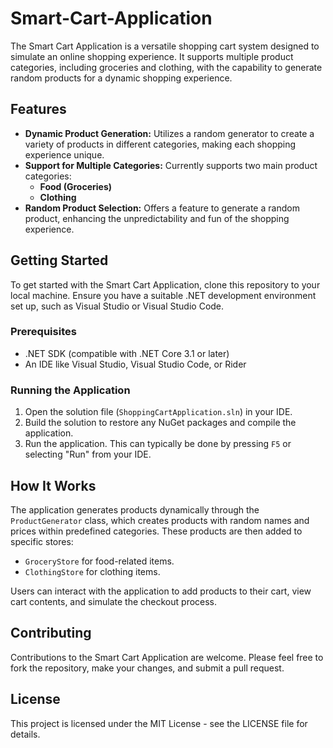 # Smart-Cart-Application

The Smart Cart Application is a versatile shopping cart system designed to simulate an online shopping experience. It supports multiple product categories, including groceries and clothing, with the capability to generate random products for a dynamic shopping experience.

## Features

- **Dynamic Product Generation:** Utilizes a random generator to create a variety of products in different categories, making each shopping experience unique.
- **Support for Multiple Categories:** Currently supports two main product categories:
  - **Food (Groceries)**
  - **Clothing**
- **Random Product Selection:** Offers a feature to generate a random product, enhancing the unpredictability and fun of the shopping experience.

## Getting Started

To get started with the Smart Cart Application, clone this repository to your local machine. Ensure you have a suitable .NET development environment set up, such as Visual Studio or Visual Studio Code.

### Prerequisites

- .NET SDK (compatible with .NET Core 3.1 or later)
- An IDE like Visual Studio, Visual Studio Code, or Rider

### Running the Application

1. Open the solution file (`ShoppingCartApplication.sln`) in your IDE.
2. Build the solution to restore any NuGet packages and compile the application.
3. Run the application. This can typically be done by pressing `F5` or selecting "Run" from your IDE.

## How It Works

The application generates products dynamically through the `ProductGenerator` class, which creates products with random names and prices within predefined categories. These products are then added to specific stores:

- `GroceryStore` for food-related items.
- `ClothingStore` for clothing items.

Users can interact with the application to add products to their cart, view cart contents, and simulate the checkout process.

## Contributing

Contributions to the Smart Cart Application are welcome. Please feel free to fork the repository, make your changes, and submit a pull request.

## License

This project is licensed under the MIT License - see the LICENSE file for details.
